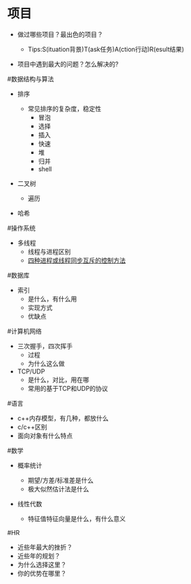 # 项目

* 做过哪些项目？最出色的项目？
	* Tips:S(ituation背景)T(ask任务)A(ction行动)R(esult结果)

* 项目中遇到最大的问题？怎么解决的?

#数据结构与算法

* 排序
	* 常见排序的复杂度，稳定性
		* 冒泡
		* 选择
		* 插入
		* 快速
		* 堆
		* 归并
		* shell
* 二叉树
	* 遍历

* 哈希

#操作系统

* 多线程
	* 线程与进程区别
	* [四种进程或线程同步互斥的控制方法](http://www.cnblogs.com/xilentz/archive/2012/11/13/2767317.html)

#数据库

* 索引
	* 是什么，有什么用
	* 实现方式
	* 优缺点

#计算机网络

* 三次握手，四次挥手	
	* 过程
	* 为什么这么做
* TCP/UDP
	* 是什么，对比，用在哪
	* 常用的基于TCP和UDP的协议

#语言

* c++内存模型，有几种，都放什么
* c/c++区别
* 面向对象有什么特点

#数学

* 概率统计
	* 期望/方差/标准差是什么
	* 极大似然估计法是什么

* 线性代数
	* 特征值特征向量是什么，有什么意义

#HR

* 近些年最大的挫折？
* 近些年的规划？
* 为什么选择这里？
* 你的优势在哪里？

